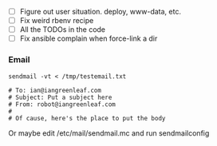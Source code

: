 * [ ] Figure out user situation. deploy, www-data, etc.
* [ ] Fix weird rbenv recipe
* [ ] All the TODOs in the code
* [ ] Fix ansible complain when force-link a dir

### Email ###

```
sendmail -vt < /tmp/testemail.txt

# To: ian@iangreenleaf.com
# Subject: Put a subject here
# From: robot@iangreenleaf.com
#
# Of cause, here's the place to put the body
```


Or maybe edit /etc/mail/sendmail.mc
and run sendmailconfig
